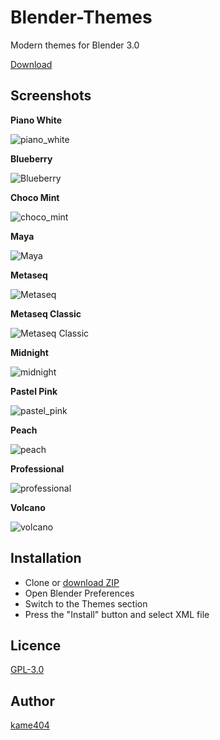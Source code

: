 Blender-Themes
====

Modern themes for Blender 3.0

[Download](https://github.com/kame404/Blender-Themes/archive/master.zip)
 
## Screenshots

**Piano White**

![piano_white](https://user-images.githubusercontent.com/54836559/136322620-e9401954-0251-4bb8-85be-0df7a8f7cb33.png)

**Blueberry**

![Blueberry](https://user-images.githubusercontent.com/54836559/136322650-93c33c93-2589-4d0d-89e1-10cc08517eb1.png)

**Choco Mint**

![choco_mint](https://user-images.githubusercontent.com/54836559/136504554-472cf5c3-d4a7-47f9-8bf2-0e0574a14bf3.png)

**Maya**

![Maya](https://user-images.githubusercontent.com/54836559/64172409-e76f7f80-ce8f-11e9-8fa2-e2aac76a8eaf.png)

**Metaseq**

![Metaseq](https://user-images.githubusercontent.com/54836559/64172420-eb9b9d00-ce8f-11e9-951f-3d06c24e28bb.png)

**Metaseq Classic**

![Metaseq Classic](https://user-images.githubusercontent.com/54836559/64172427-edfdf700-ce8f-11e9-8710-d905effac629.png)

**Midnight**

![midnight](https://user-images.githubusercontent.com/54836559/136486943-e36769a2-ff60-45f7-9878-bc8df6c2b1a0.png)

**Pastel Pink**

![pastel_pink](https://user-images.githubusercontent.com/54836559/136322663-694ae38f-b1d9-4611-a7e1-11c83ab02fb2.png)

**Peach**

![peach](https://user-images.githubusercontent.com/54836559/136546514-7a35e166-6d1d-4433-91ac-5b647cfd692a.png)

**Professional**

![professional](https://user-images.githubusercontent.com/54836559/136546453-d44881d8-62b8-4a5e-b2af-bb773f80e63a.png)

**Volcano**

![volcano](https://user-images.githubusercontent.com/54836559/136486907-00ccc411-759c-46b1-94fd-aa8180d19f5e.png)


## Installation

* Clone or [download ZIP](https://github.com/kame404/Blender-Themes/archive/master.zip)
* Open Blender Preferences
* Switch to the Themes section
* Press the "Install" button and select XML file

## Licence

[GPL-3.0](https://github.com/kame404/Blender-Themes/blob/master/LICENSE)

## Author

[kame404](https://github.com/kame404)
